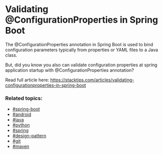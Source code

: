 # Validating @ConfigurationProperties in Spring Boot

The @ConfigurationProperties annotation in Spring Boot is used to bind configuration parameters typically from properties or YAML files to a Java class.

But, did you know you also can validate configuration properties at spring application startup with @ConfigurationProperties annotation?

Read full article here: https://stacktips.com/articles/validating-configurationproperties-in-spring-boot

### Related topics:

* [#spring-boot](https://stacktips.com/topics/spring-boot)
* [#android](https://stacktips.com/topics/android)
* [#java](https://stacktips.com/topics/java)
* [#python](https://stacktips.com/topics/python)
* [#spring](https://stacktips.com/topics/spring)
* [#design-pattern](https://stacktips.com/topics/design-pattern)
* [#git](https://stacktips.com/topics/git)
* [#maven](https://stacktips.com/topics/maven)
